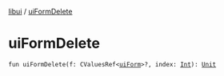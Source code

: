[libui](index.md) / [uiFormDelete](./ui-form-delete.md)

# uiFormDelete

`fun uiFormDelete(f: CValuesRef<`[`uiForm`](ui-form.md)`>?, index: `[`Int`](https://kotlinlang.org/api/latest/jvm/stdlib/kotlin/-int/index.html)`): `[`Unit`](https://kotlinlang.org/api/latest/jvm/stdlib/kotlin/-unit/index.html)